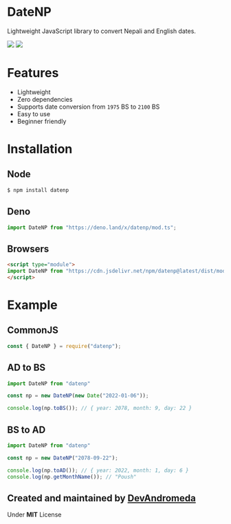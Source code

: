 # DateNP

Lightweight JavaScript library to convert Nepali and English dates.

[![](https://data.jsdelivr.com/v1/package/npm/datenp/badge?style=rounded)](https://www.jsdelivr.com/package/npm/datenp) [![](https://img.shields.io/npm/dt/datenp.svg)](https://img.shields.io)

# Features

- Lightweight
- Zero dependencies
- Supports date conversion from `1975` BS to `2100` BS
- Easy to use
- Beginner friendly

# Installation

## Node

```sh
$ npm install datenp
```

## Deno

```ts
import DateNP from "https://deno.land/x/datenp/mod.ts";
```

## Browsers

```html
<script type="module">
import DateNP from "https://cdn.jsdelivr.net/npm/datenp@latest/dist/mod.mjs";
</script>
```

# Example

## CommonJS

```js
const { DateNP } = require("datenp");
```

## AD to BS
```js
import DateNP from "datenp"

const np = new DateNP(new Date("2022-01-06"));

console.log(np.toBS()); // { year: 2078, month: 9, day: 22 }
```

## BS to AD
```js
import DateNP from "datenp"

const np = new DateNP("2078-09-22");

console.log(np.toAD()); // { year: 2022, month: 1, day: 6 }
console.log(np.getMonthName()); // "Poush"
```

## Created and maintained by [DevAndromeda](https://github.com/DevAndromeda)
Under **MIT** License